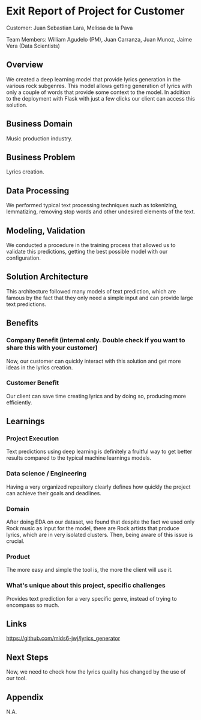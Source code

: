 # Exit Report of Project <X> for Customer <Y>

Customer: Juan Sebastian Lara, Melissa de la Pava

Team Members: William Agudelo (PM), Juan Carranza, Juan Munoz, Jaime Vera (Data Scientists)

##	Overview
We created a deep learning model that provide lyrics generation in the various rock subgenres. 
This model allows getting generation of lyrics with only a couple of words that provide some context to the model. 
In addition to the deployment with Flask with just a few clicks our client can access this solution.

##	Business Domain
Music production industry.

##	Business Problem
Lyrics creation.

##	Data Processing
We performed typical text processing techniques such as tokenizing, lemmatizing, removing stop words and other undesired elements of the text.

##	Modeling, Validation
We conducted a procedure in the training process that allowed us to validate this predictions, getting the best possible model with our configuration.

##	Solution Architecture
This architecture followed many models of text prediction, which are famous by the fact that they only need a simple input and can provide large text predictions.

##	Benefits
	
###	Company Benefit (internal only. Double check if you want to share this with your customer)
Now, our customer can quickly interact with this solution and get more ideas in the lyrics creation.

###	Customer Benefit
Our client can save time creating lyrics and by doing so, producing more efficiently.

##	Learnings

### 	Project Execution
Text predictions using deep learning is definitely a fruitful way to get better results compared to the typical machine learnings models.

### Data science / Engineering
Having a very organized repository clearly defines how quickly the project can achieve their goals and deadlines.


### Domain
After doing EDA on our dataset, we found that despite the fact we used only Rock music as input for the model, there are Rock artists that produce lyrics, which are in very isolated clusters. Then, being aware of this issue is crucial.

### Product
The more easy and simple the tool is, the more the client will use it.

###	What's unique about this project, specific challenges
Provides text prediction for a very specific genre, instead of trying to encompass so much.

##	Links
https://github.com/mlds6-jwj/lyrics_generator

##	Next Steps
Now, we need to check how the lyrics quality has changed by the use of our tool.

## Appendix
N.A.
